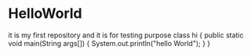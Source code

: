 # HelloWorld
it is my first repository and it is for testing purpose
class hi
{
  public static void main(String args[])
  {
    System.out.println("hello World");
  }
}

